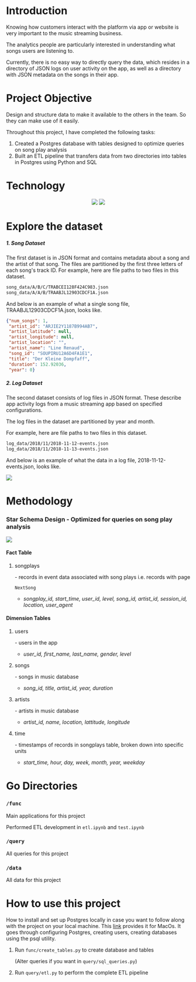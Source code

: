 # Introduction

Knowing how customers interact with the platform via app or website is very important to the music streaming business. 

The analytics people are particularly interested in understanding what songs users are listening to.

Currently, there is no easy way to directly query the data, which resides in a directory of JSON logs on user activity on the app, as well as a directory with JSON metadata on the songs in their app.



# Project Objective

Design and structure data to make it available to the others in the team. So they can make use of it easily.

Throughout this project, I have completed the following tasks:

1. Created a Postgres database with tables designed to optimize queries on song play analysis
2. Built an ETL pipeline that transfers data from two directories into tables in Postgres using Python and SQL



# Technology 

<p align="middle">
  <img src="https://ws2.sinaimg.cn/large/006tNc79ly1g2bsurr78cj306605e0t2.jpg" />
  <img src="https://ws2.sinaimg.cn/large/006tNc79ly1g2bsv06jf3j30gp05njtd.jpg" />

# Explore the dataset

##### 1. Song Dataset

The first dataset is in JSON format and contains metadata about a song and the artist of that song. The files are partitioned by the first three letters of each song's track ID. For example, here are file paths to two files in this dataset.

```txt
song_data/A/B/C/TRABCEI128F424C983.json
song_data/A/A/B/TRAABJL12903CDCF1A.json
```

And below is an example of what a single song file, TRAABJL12903CDCF1A.json, looks like.

```json
{"num_songs": 1, 
 "artist_id": "ARJIE2Y1187B994AB7", 
 "artist_latitude": null, 
 "artist_longitude": null, 
 "artist_location": "", 
 "artist_name": "Line Renaud", 
 "song_id": "SOUPIRU12A6D4FA1E1", 
 "title": "Der Kleine Dompfaff", 
 "duration": 152.92036, 
 "year": 0}
```

##### 2. Log Dataset

The second dataset consists of log files in JSON format. These describe app activity logs from a music streaming app based on specified configurations.

The log files in the dataset are partitioned by year and month. 

For example, here are file paths to two files in this dataset.

```txt
log_data/2018/11/2018-11-12-events.json
log_data/2018/11/2018-11-13-events.json
```

And below is an example of what the data in a log file, 2018-11-12-events.json, looks like.

![](https://ws3.sinaimg.cn/large/006tNc79ly1g2bsvkkb18j316d0cstbp.jpg)

# Methodology 

### Star Schema Design - Optimized for queries on song play analysis

![](https://ws2.sinaimg.cn/large/006tNc79ly1g2bsvrjxy1j30hg0c2aax.jpg)

#### Fact Table

1. songplays

   \- records in event data associated with song plays i.e. records with page

   ```
   NextSong
   ```

   - *songplay_id, start_time, user_id, level, song_id, artist_id, session_id, location, user_agent*

#### Dimension Tables

1. users

   \- users in the app

   - *user_id, first_name, last_name, gender, level*

2. songs

   \- songs in music database

   - *song_id, title, artist_id, year, duration*

3. artists

   \- artists in music database

   - *artist_id, name, location, lattitude, longitude*

4. time

   \- timestamps of records in songplays table, broken down into specific units

   - *start_time, hour, day, week, month, year, weekday*



# Go Directories

### `/func`

Main applications for this project

Performed ETL development in `etl.ipynb` and `test.ipynb`

### `/query`

All queries for this project

### `/data`

All data for this project

# How to use this project

How to install and set up Postgres locally in case you want to follow along with the project on your local machine. This [link](https://www.codementor.io/engineerapart/getting-started-with-postgresql-on-mac-osx-are8jcopb) provides it for MacOs. It goes through configuring Postgres, creating users, creating databases using the psql utility.

1. Run `func/create_tables.py` to create database and tables 

   (Alter queries if you want in `query/sql_queries.py`)

2. Run `query/etl.py` to perform the complete ETL pipeline
